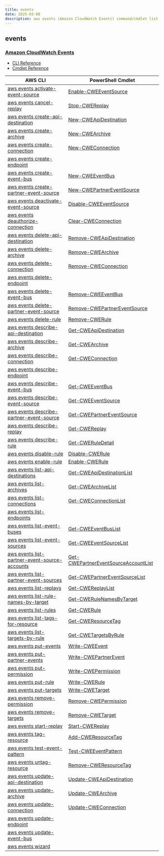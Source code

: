 ```yaml
---
title: events
date: 2025-03-08
description: aws events (Amazon CloudWatch Events) command/cmdlet list.
---
```


## events

### [Amazon CloudWatch Events](https://aws.amazon.com/cloudwatch/)

* [CLI Reference](https://awscli.amazonaws.com/v2/documentation/api/latest/reference/events/index.html)
* [Cmdlet Reference](https://docs.aws.amazon.com/powershell/latest/reference/items/Amazon_CloudWatch_Events_cmdlets.html)

|AWS CLI|PowerShell Cmdlet|
|----|----|
|[aws events activate-event-source](https://awscli.amazonaws.com/v2/documentation/api/latest/reference/events/activate-event-source.html)|[Enable-CWEEventSource](https://docs.aws.amazon.com/powershell/latest/reference/items/Enable-CWEEventSource.html)|
|[aws events cancel-replay](https://awscli.amazonaws.com/v2/documentation/api/latest/reference/events/cancel-replay.html)|[Stop-CWEReplay](https://docs.aws.amazon.com/powershell/latest/reference/items/Stop-CWEReplay.html)|
|[aws events create-api-destination](https://awscli.amazonaws.com/v2/documentation/api/latest/reference/events/create-api-destination.html)|[New-CWEApiDestination](https://docs.aws.amazon.com/powershell/latest/reference/items/New-CWEApiDestination.html)|
|[aws events create-archive](https://awscli.amazonaws.com/v2/documentation/api/latest/reference/events/create-archive.html)|[New-CWEArchive](https://docs.aws.amazon.com/powershell/latest/reference/items/New-CWEArchive.html)|
|[aws events create-connection](https://awscli.amazonaws.com/v2/documentation/api/latest/reference/events/create-connection.html)|[New-CWEConnection](https://docs.aws.amazon.com/powershell/latest/reference/items/New-CWEConnection.html)|
|[aws events create-endpoint](https://awscli.amazonaws.com/v2/documentation/api/latest/reference/events/create-endpoint.html)||
|[aws events create-event-bus](https://awscli.amazonaws.com/v2/documentation/api/latest/reference/events/create-event-bus.html)|[New-CWEEventBus](https://docs.aws.amazon.com/powershell/latest/reference/items/New-CWEEventBus.html)|
|[aws events create-partner-event-source](https://awscli.amazonaws.com/v2/documentation/api/latest/reference/events/create-partner-event-source.html)|[New-CWEPartnerEventSource](https://docs.aws.amazon.com/powershell/latest/reference/items/New-CWEPartnerEventSource.html)|
|[aws events deactivate-event-source](https://awscli.amazonaws.com/v2/documentation/api/latest/reference/events/deactivate-event-source.html)|[Disable-CWEEventSource](https://docs.aws.amazon.com/powershell/latest/reference/items/Disable-CWEEventSource.html)|
|[aws events deauthorize-connection](https://awscli.amazonaws.com/v2/documentation/api/latest/reference/events/deauthorize-connection.html)|[Clear-CWEConnection](https://docs.aws.amazon.com/powershell/latest/reference/items/Clear-CWEConnection.html)|
|[aws events delete-api-destination](https://awscli.amazonaws.com/v2/documentation/api/latest/reference/events/delete-api-destination.html)|[Remove-CWEApiDestination](https://docs.aws.amazon.com/powershell/latest/reference/items/Remove-CWEApiDestination.html)|
|[aws events delete-archive](https://awscli.amazonaws.com/v2/documentation/api/latest/reference/events/delete-archive.html)|[Remove-CWEArchive](https://docs.aws.amazon.com/powershell/latest/reference/items/Remove-CWEArchive.html)|
|[aws events delete-connection](https://awscli.amazonaws.com/v2/documentation/api/latest/reference/events/delete-connection.html)|[Remove-CWEConnection](https://docs.aws.amazon.com/powershell/latest/reference/items/Remove-CWEConnection.html)|
|[aws events delete-endpoint](https://awscli.amazonaws.com/v2/documentation/api/latest/reference/events/delete-endpoint.html)||
|[aws events delete-event-bus](https://awscli.amazonaws.com/v2/documentation/api/latest/reference/events/delete-event-bus.html)|[Remove-CWEEventBus](https://docs.aws.amazon.com/powershell/latest/reference/items/Remove-CWEEventBus.html)|
|[aws events delete-partner-event-source](https://awscli.amazonaws.com/v2/documentation/api/latest/reference/events/delete-partner-event-source.html)|[Remove-CWEPartnerEventSource](https://docs.aws.amazon.com/powershell/latest/reference/items/Remove-CWEPartnerEventSource.html)|
|[aws events delete-rule](https://awscli.amazonaws.com/v2/documentation/api/latest/reference/events/delete-rule.html)|[Remove-CWERule](https://docs.aws.amazon.com/powershell/latest/reference/items/Remove-CWERule.html)|
|[aws events describe-api-destination](https://awscli.amazonaws.com/v2/documentation/api/latest/reference/events/describe-api-destination.html)|[Get-CWEApiDestination](https://docs.aws.amazon.com/powershell/latest/reference/items/Get-CWEApiDestination.html)|
|[aws events describe-archive](https://awscli.amazonaws.com/v2/documentation/api/latest/reference/events/describe-archive.html)|[Get-CWEArchive](https://docs.aws.amazon.com/powershell/latest/reference/items/Get-CWEArchive.html)|
|[aws events describe-connection](https://awscli.amazonaws.com/v2/documentation/api/latest/reference/events/describe-connection.html)|[Get-CWEConnection](https://docs.aws.amazon.com/powershell/latest/reference/items/Get-CWEConnection.html)|
|[aws events describe-endpoint](https://awscli.amazonaws.com/v2/documentation/api/latest/reference/events/describe-endpoint.html)||
|[aws events describe-event-bus](https://awscli.amazonaws.com/v2/documentation/api/latest/reference/events/describe-event-bus.html)|[Get-CWEEventBus](https://docs.aws.amazon.com/powershell/latest/reference/items/Get-CWEEventBus.html)|
|[aws events describe-event-source](https://awscli.amazonaws.com/v2/documentation/api/latest/reference/events/describe-event-source.html)|[Get-CWEEventSource](https://docs.aws.amazon.com/powershell/latest/reference/items/Get-CWEEventSource.html)|
|[aws events describe-partner-event-source](https://awscli.amazonaws.com/v2/documentation/api/latest/reference/events/describe-partner-event-source.html)|[Get-CWEPartnerEventSource](https://docs.aws.amazon.com/powershell/latest/reference/items/Get-CWEPartnerEventSource.html)|
|[aws events describe-replay](https://awscli.amazonaws.com/v2/documentation/api/latest/reference/events/describe-replay.html)|[Get-CWEReplay](https://docs.aws.amazon.com/powershell/latest/reference/items/Get-CWEReplay.html)|
|[aws events describe-rule](https://awscli.amazonaws.com/v2/documentation/api/latest/reference/events/describe-rule.html)|[Get-CWERuleDetail](https://docs.aws.amazon.com/powershell/latest/reference/items/Get-CWERuleDetail.html)|
|[aws events disable-rule](https://awscli.amazonaws.com/v2/documentation/api/latest/reference/events/disable-rule.html)|[Disable-CWERule](https://docs.aws.amazon.com/powershell/latest/reference/items/Disable-CWERule.html)|
|[aws events enable-rule](https://awscli.amazonaws.com/v2/documentation/api/latest/reference/events/enable-rule.html)|[Enable-CWERule](https://docs.aws.amazon.com/powershell/latest/reference/items/Enable-CWERule.html)|
|[aws events list-api-destinations](https://awscli.amazonaws.com/v2/documentation/api/latest/reference/events/list-api-destinations.html)|[Get-CWEApiDestinationList](https://docs.aws.amazon.com/powershell/latest/reference/items/Get-CWEApiDestinationList.html)|
|[aws events list-archives](https://awscli.amazonaws.com/v2/documentation/api/latest/reference/events/list-archives.html)|[Get-CWEArchiveList](https://docs.aws.amazon.com/powershell/latest/reference/items/Get-CWEArchiveList.html)|
|[aws events list-connections](https://awscli.amazonaws.com/v2/documentation/api/latest/reference/events/list-connections.html)|[Get-CWEConnectionList](https://docs.aws.amazon.com/powershell/latest/reference/items/Get-CWEConnectionList.html)|
|[aws events list-endpoints](https://awscli.amazonaws.com/v2/documentation/api/latest/reference/events/list-endpoints.html)||
|[aws events list-event-buses](https://awscli.amazonaws.com/v2/documentation/api/latest/reference/events/list-event-buses.html)|[Get-CWEEventBusList](https://docs.aws.amazon.com/powershell/latest/reference/items/Get-CWEEventBusList.html)|
|[aws events list-event-sources](https://awscli.amazonaws.com/v2/documentation/api/latest/reference/events/list-event-sources.html)|[Get-CWEEventSourceList](https://docs.aws.amazon.com/powershell/latest/reference/items/Get-CWEEventSourceList.html)|
|[aws events list-partner-event-source-accounts](https://awscli.amazonaws.com/v2/documentation/api/latest/reference/events/list-partner-event-source-accounts.html)|[Get-CWEPartnerEventSourceAccountList](https://docs.aws.amazon.com/powershell/latest/reference/items/Get-CWEPartnerEventSourceAccountList.html)|
|[aws events list-partner-event-sources](https://awscli.amazonaws.com/v2/documentation/api/latest/reference/events/list-partner-event-sources.html)|[Get-CWEPartnerEventSourceList](https://docs.aws.amazon.com/powershell/latest/reference/items/Get-CWEPartnerEventSourceList.html)|
|[aws events list-replays](https://awscli.amazonaws.com/v2/documentation/api/latest/reference/events/list-replays.html)|[Get-CWEReplayList](https://docs.aws.amazon.com/powershell/latest/reference/items/Get-CWEReplayList.html)|
|[aws events list-rule-names-by-target](https://awscli.amazonaws.com/v2/documentation/api/latest/reference/events/list-rule-names-by-target.html)|[Get-CWERuleNamesByTarget](https://docs.aws.amazon.com/powershell/latest/reference/items/Get-CWERuleNamesByTarget.html)|
|[aws events list-rules](https://awscli.amazonaws.com/v2/documentation/api/latest/reference/events/list-rules.html)|[Get-CWERule](https://docs.aws.amazon.com/powershell/latest/reference/items/Get-CWERule.html)|
|[aws events list-tags-for-resource](https://awscli.amazonaws.com/v2/documentation/api/latest/reference/events/list-tags-for-resource.html)|[Get-CWEResourceTag](https://docs.aws.amazon.com/powershell/latest/reference/items/Get-CWEResourceTag.html)|
|[aws events list-targets-by-rule](https://awscli.amazonaws.com/v2/documentation/api/latest/reference/events/list-targets-by-rule.html)|[Get-CWETargetsByRule](https://docs.aws.amazon.com/powershell/latest/reference/items/Get-CWETargetsByRule.html)|
|[aws events put-events](https://awscli.amazonaws.com/v2/documentation/api/latest/reference/events/put-events.html)|[Write-CWEEvent](https://docs.aws.amazon.com/powershell/latest/reference/items/Write-CWEEvent.html)|
|[aws events put-partner-events](https://awscli.amazonaws.com/v2/documentation/api/latest/reference/events/put-partner-events.html)|[Write-CWEPartnerEvent](https://docs.aws.amazon.com/powershell/latest/reference/items/Write-CWEPartnerEvent.html)|
|[aws events put-permission](https://awscli.amazonaws.com/v2/documentation/api/latest/reference/events/put-permission.html)|[Write-CWEPermission](https://docs.aws.amazon.com/powershell/latest/reference/items/Write-CWEPermission.html)|
|[aws events put-rule](https://awscli.amazonaws.com/v2/documentation/api/latest/reference/events/put-rule.html)|[Write-CWERule](https://docs.aws.amazon.com/powershell/latest/reference/items/Write-CWERule.html)|
|[aws events put-targets](https://awscli.amazonaws.com/v2/documentation/api/latest/reference/events/put-targets.html)|[Write-CWETarget](https://docs.aws.amazon.com/powershell/latest/reference/items/Write-CWETarget.html)|
|[aws events remove-permission](https://awscli.amazonaws.com/v2/documentation/api/latest/reference/events/remove-permission.html)|[Remove-CWEPermission](https://docs.aws.amazon.com/powershell/latest/reference/items/Remove-CWEPermission.html)|
|[aws events remove-targets](https://awscli.amazonaws.com/v2/documentation/api/latest/reference/events/remove-targets.html)|[Remove-CWETarget](https://docs.aws.amazon.com/powershell/latest/reference/items/Remove-CWETarget.html)|
|[aws events start-replay](https://awscli.amazonaws.com/v2/documentation/api/latest/reference/events/start-replay.html)|[Start-CWEReplay](https://docs.aws.amazon.com/powershell/latest/reference/items/Start-CWEReplay.html)|
|[aws events tag-resource](https://awscli.amazonaws.com/v2/documentation/api/latest/reference/events/tag-resource.html)|[Add-CWEResourceTag](https://docs.aws.amazon.com/powershell/latest/reference/items/Add-CWEResourceTag.html)|
|[aws events test-event-pattern](https://awscli.amazonaws.com/v2/documentation/api/latest/reference/events/test-event-pattern.html)|[Test-CWEEventPattern](https://docs.aws.amazon.com/powershell/latest/reference/items/Test-CWEEventPattern.html)|
|[aws events untag-resource](https://awscli.amazonaws.com/v2/documentation/api/latest/reference/events/untag-resource.html)|[Remove-CWEResourceTag](https://docs.aws.amazon.com/powershell/latest/reference/items/Remove-CWEResourceTag.html)|
|[aws events update-api-destination](https://awscli.amazonaws.com/v2/documentation/api/latest/reference/events/update-api-destination.html)|[Update-CWEApiDestination](https://docs.aws.amazon.com/powershell/latest/reference/items/Update-CWEApiDestination.html)|
|[aws events update-archive](https://awscli.amazonaws.com/v2/documentation/api/latest/reference/events/update-archive.html)|[Update-CWEArchive](https://docs.aws.amazon.com/powershell/latest/reference/items/Update-CWEArchive.html)|
|[aws events update-connection](https://awscli.amazonaws.com/v2/documentation/api/latest/reference/events/update-connection.html)|[Update-CWEConnection](https://docs.aws.amazon.com/powershell/latest/reference/items/Update-CWEConnection.html)|
|[aws events update-endpoint](https://awscli.amazonaws.com/v2/documentation/api/latest/reference/events/update-endpoint.html)||
|[aws events update-event-bus](https://awscli.amazonaws.com/v2/documentation/api/latest/reference/events/update-event-bus.html)||
|[aws events wizard](https://awscli.amazonaws.com/v2/documentation/api/latest/reference/events/wizard.html)||


